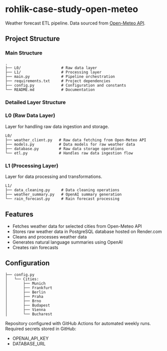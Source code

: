 # rohlik-case-study-open-meteo

Weather forecast ETL pipeline. Data sourced from [Open-Meteo API](https://open-meteo.com).

## Project Structure

### Main Structure

```
.
├── L0/                  # Raw data layer
├── L1/                  # Processing layer
├── main.py              # Pipeline orchestration
├── requirements.txt     # Project dependencies
├── config.py            # Configuration and constants
└── README.md            # Documentation
```

### Detailed Layer Structure

### L0 (Raw Data Layer)

Layer for handling raw data ingestion and storage.

```
L0/
├── weather_client.py   # Raw data fetching from Open-Meteo API
├── models.py           # Data models for raw weather data
├── database.py         # Raw data storage operations
└── etl.py              # Handles raw data ingestion flow
```

### L1 (Processing Layer)

Layer for data processing and transformations.

```
L1/
├── data_cleaning.py     # Data cleaning operations
├── weather_summary.py   # OpenAI summary generation
└── rain_forecast.py     # Rain forecast processing
```

## Features

- Fetches weather data for selected cities from Open-Meteo API
- Stores raw weather data in PostgreSQL database hosted on Render.com
- Cleans and processes weather data
- Generates natural language summaries using OpenAI
- Creates rain forecasts

## Configuration
```
├── config.py         
│   └── Cities:       
│       ├── Munich     
│       ├── Frankfurt 
│       ├── Berlin     
│       ├── Praha      
│       ├── Brno       
│       ├── Budapest
│       ├── Vienna    
│       └── Bucharest  
```
Repository configured with GitHub Actions for automated weekly runs.
Required secrets stored in GitHub:
- OPENAI_API_KEY       
- DATABASE_URL         
